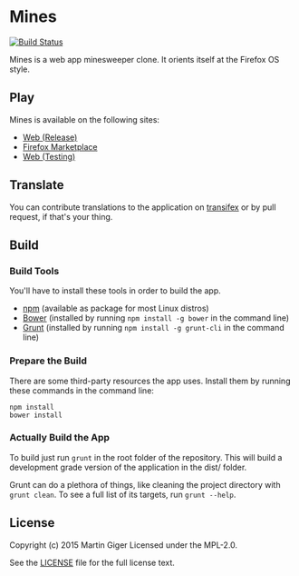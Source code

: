 Mines
=====
[![Build Status](https://travis-ci.org/freaktechnik/mines.js.svg)](https://travis-ci.org/freaktechnik/mines.js)

Mines is a web app minesweeper clone. It orients itself at the Firefox OS style.

Play
----
Mines is available on the following sites:

 * [Web (Release)](http://humanoids.be/mines)
 * [Firefox Marketplace](https://marketplace.firefox.com/app/mines/)
 * [Web (Testing)](http://lab.humanoids.be/mines.js)

Translate
---------
You can contribute translations to the application on [transifex](http://transifex.com/projects/p/mines) or by pull request, if that's your thing.

Build
-----

### Build Tools
You'll have to install these tools in order to build the app.

* [npm](https://www.npmjs.com/) (available as package for most Linux distros)
* [Bower](http://bower.io/) (installed by running `npm install -g bower` in the command line)
* [Grunt](http://gruntjs.com/) (installed by running `npm install -g grunt-cli` in the command line)

### Prepare the Build
There are some third-party resources the app uses. Install them by running these commands in the command line:
```
npm install
bower install
```

### Actually Build the App
To build just run `grunt` in the root folder of the repository. This will build a development grade version of the application in the dist/ folder.

Grunt can do a plethora of things, like cleaning the project directory with `grunt clean`. To see a full list of its targets, run `grunt --help`.

License
-------
Copyright (c) 2015 Martin Giger
Licensed under the MPL-2.0.

See the [LICENSE](LICENSE) file for the full license text.
